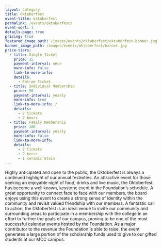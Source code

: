 ```yaml
---
layout: category
title: Oktoberfest
event-title: oktoberfest
permalink: /events/oktoberfest/
event-sort: 1
details-page: true
pricing: true
featured_image_path: /images/events/oktoberfest/oktoberfest-banner.jpg
banner_image_path: /images/events/oktoberfest/banner.jpg
price-tiers:
  - title: Single Ticket
    price: 15
    payment-interval: once
    more-info: false
    link-to-more-info:
    details:
      - Entree Ticket
  - title: Individual Membership
    price: 50
    payment-interval: yearly
    more-info: true
    link-to-more-info: /
    details:
      - 2 tickets
      - 2 beers
  - title: Family Membership
    price: 100
    payment-interval: yearly
    more-info: false
    link-to-more-info:
    details:
      - 2 tickets
      - 2 beers
      - 1 ceramic Stein
---
```

Highly anticipated and open to the public, the Oktoberfest is always a continued highlight of our annual festivities. An attractive event for those seeking an enjoyable night of food, drinks and live music, the Oktoberfest has become a  well known, keystone event in the Foundation’s schedule. <!--more--> A great opportunity to connect face to face with our members, the board enjoys using this event to create a strong sense of identity within the community and revisit valued friendship with our members. A fantastic call to action, the Oktoberfest is an ideal venue to invite our community and surrounding areas to participate in a membership with the college in an effort to further the goals of our campus, proving to be one of the most successful calendar events hosted by the Foundation. As a major contributor to the revenue the Foundation is able to raise, the event generates a large portion of the scholarship funds used to give to our gifted students at our MCC campus.